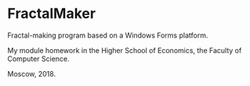 # FractalMaker
Fractal-making program based on a Windows Forms platform.

My module homework in the Higher School of Economics, the Faculty of Computer Science.

Moscow, 2018.
